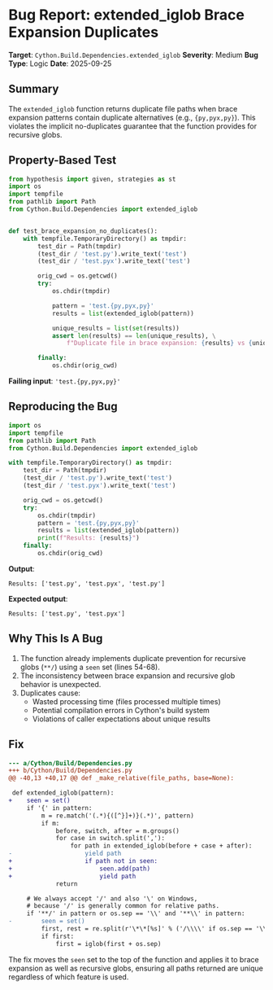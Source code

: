 # Bug Report: extended_iglob Brace Expansion Duplicates

**Target**: `Cython.Build.Dependencies.extended_iglob`
**Severity**: Medium
**Bug Type**: Logic
**Date**: 2025-09-25

## Summary

The `extended_iglob` function returns duplicate file paths when brace expansion patterns contain duplicate alternatives (e.g., `{py,pyx,py}`). This violates the implicit no-duplicates guarantee that the function provides for recursive globs.

## Property-Based Test

```python
from hypothesis import given, strategies as st
import os
import tempfile
from pathlib import Path
from Cython.Build.Dependencies import extended_iglob


def test_brace_expansion_no_duplicates():
    with tempfile.TemporaryDirectory() as tmpdir:
        test_dir = Path(tmpdir)
        (test_dir / 'test.py').write_text('test')
        (test_dir / 'test.pyx').write_text('test')

        orig_cwd = os.getcwd()
        try:
            os.chdir(tmpdir)

            pattern = 'test.{py,pyx,py}'
            results = list(extended_iglob(pattern))

            unique_results = list(set(results))
            assert len(results) == len(unique_results), \
                f"Duplicate file in brace expansion: {results} vs {unique_results}"

        finally:
            os.chdir(orig_cwd)
```

**Failing input**: `'test.{py,pyx,py}'`

## Reproducing the Bug

```python
import os
import tempfile
from pathlib import Path
from Cython.Build.Dependencies import extended_iglob

with tempfile.TemporaryDirectory() as tmpdir:
    test_dir = Path(tmpdir)
    (test_dir / 'test.py').write_text('test')
    (test_dir / 'test.pyx').write_text('test')

    orig_cwd = os.getcwd()
    try:
        os.chdir(tmpdir)
        pattern = 'test.{py,pyx,py}'
        results = list(extended_iglob(pattern))
        print(f"Results: {results}")
    finally:
        os.chdir(orig_cwd)
```

**Output**:
```
Results: ['test.py', 'test.pyx', 'test.py']
```

**Expected output**:
```
Results: ['test.py', 'test.pyx']
```

## Why This Is A Bug

1. The function already implements duplicate prevention for recursive globs (`**/`) using a `seen` set (lines 54-68).
2. The inconsistency between brace expansion and recursive glob behavior is unexpected.
3. Duplicates cause:
   - Wasted processing time (files processed multiple times)
   - Potential compilation errors in Cython's build system
   - Violations of caller expectations about unique results

## Fix

```diff
--- a/Cython/Build/Dependencies.py
+++ b/Cython/Build/Dependencies.py
@@ -40,13 +40,17 @@ def _make_relative(file_paths, base=None):

 def extended_iglob(pattern):
+    seen = set()
     if '{' in pattern:
         m = re.match('(.*){([^}]+)}(.*)', pattern)
         if m:
             before, switch, after = m.groups()
             for case in switch.split(','):
                 for path in extended_iglob(before + case + after):
-                    yield path
+                    if path not in seen:
+                        seen.add(path)
+                        yield path
             return

     # We always accept '/' and also '\' on Windows,
     # because '/' is generally common for relative paths.
     if '**/' in pattern or os.sep == '\\' and '**\\' in pattern:
-        seen = set()
         first, rest = re.split(r'\*\*[%s]' % ('/\\\\' if os.sep == '\\' else '/'), pattern, 1)
         if first:
             first = iglob(first + os.sep)
```

The fix moves the `seen` set to the top of the function and applies it to brace expansion as well as recursive globs, ensuring all paths returned are unique regardless of which feature is used.